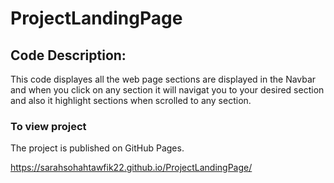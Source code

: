 # ProjectLandingPage
## Code Description:
This code displayes all the web page sections are displayed in the Navbar and when you click 
on any section it will navigat you to your desired section and also it highlight sections when scrolled to any section.

### To view project

The project is published on GitHub Pages.

https://sarahsohahtawfik22.github.io/ProjectLandingPage/

